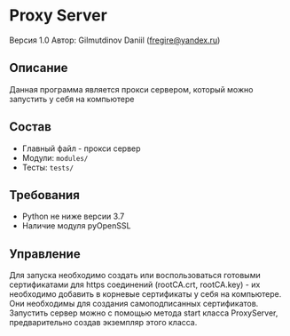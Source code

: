 # Proxy Server
Версия 1.0
Автор: Gilmutdinov Daniil (fregire@yandex.ru)

## Описание
Данная программа является прокси сервером, который можно запустить у себя на компьютере

## Состав
- Главный файл - прокси сервер
- Модули: `modules/`
- Тесты: `tests/`

## Требования
- Python не ниже версии 3.7
- Наличие модуля pyOpenSSL

## Управление
Для запуска необходимо создать или воспользоваться готовыми сертификатами для https соединений
(rootCA.crt, rootCA.key) - их необходимо добавить в корневые сертификаты у себя
 на компьютере. Они необходимы для создания самоподписанных сертификатов. 
Запустить сервер можно с помощью метода start класса ProxyServer, предварительно создав
экземпляр этого класса.





